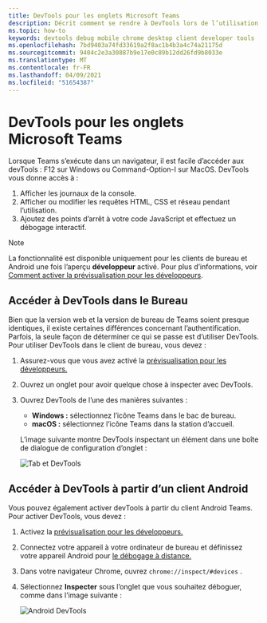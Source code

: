 ```yaml
---
title: DevTools pour les onglets Microsoft Teams
description: Décrit comment se rendre à DevTools lors de l’utilisation du client de bureau Microsoft Teams
ms.topic: how-to
keywords: devtools debug mobile chrome desktop client developer tools
ms.openlocfilehash: 7bd9403a74fd33619a2f8ac1b4b3a4c74a21175d
ms.sourcegitcommit: 9404c2e3a30887b9e17e0c89b12dd26fd9b8033e
ms.translationtype: MT
ms.contentlocale: fr-FR
ms.lasthandoff: 04/09/2021
ms.locfileid: "51654387"
---
```

# <a name="devtools-for-microsoft-teams-tabs"></a>DevTools pour les onglets Microsoft Teams

Lorsque Teams s’exécute dans un navigateur, il est facile d’accéder aux devTools : F12 sur Windows ou Command-Option-I sur MacOS. DevTools vous donne accès à :

1. Afficher les journaux de la console.
1. Afficher ou modifier les requêtes HTML, CSS et réseau pendant l’utilisation.
1. Ajoutez des points d’arrêt à votre code JavaScript et effectuez un débogage interactif.

> [!NOTE]
> La fonctionnalité est disponible uniquement pour les clients de bureau et Android une fois l’aperçu **développeur** activé. Pour plus d’informations, voir [Comment activer la prévisualisation pour les développeurs](~/resources/dev-preview/developer-preview-intro.md).

## <a name="access-devtools-in-the-desktop"></a>Accéder à DevTools dans le Bureau

Bien que la version web et la version de bureau de Teams soient presque identiques, il existe certaines différences concernant l’authentification. Parfois, la seule façon de déterminer ce qui se passe est d’utiliser DevTools. Pour utiliser DevTools dans le client de bureau, vous devez :

1. Assurez-vous que vous avez activé la [prévisualisation pour les développeurs.](~/resources/dev-preview/developer-preview-intro.md)
1. Ouvrez un onglet pour avoir quelque chose à inspecter avec DevTools.
1. Ouvrez DevTools de l’une des manières suivantes :
    * **Windows :** sélectionnez l’icône Teams dans le bac de bureau.
    * **macOS :** sélectionnez l’icône Teams dans la station d’accueil.
 
   L’image suivante montre DevTools inspectant un élément dans une boîte de dialogue de configuration d’onglet :

   ![Tab et DevTools](~/assets/images/dev-preview/tab-and-devtools.png)

## <a name="access-devtools-from-an-android-client"></a>Accéder à DevTools à partir d’un client Android

Vous pouvez également activer devTools à partir du client Android Teams. Pour activer DevTools, vous devez :

1. Activez la [prévisualisation pour les développeurs.](~/resources/dev-preview/developer-preview-intro.md)
1. Connectez votre appareil à votre ordinateur de bureau et définissez votre appareil Android pour [le débogage à distance.](https://developers.google.com/web/tools/chrome-devtools/remote-debugging/)
1. Dans votre navigateur Chrome, ouvrez `chrome://inspect/#devices` .
1. Sélectionnez **Inspecter** sous l’onglet que vous souhaitez déboguer, comme dans l’image suivante :

   ![Android DevTools](~/assets/images/android-devtools.png)
